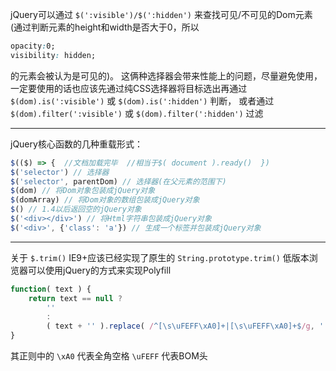 jQuery可以通过 `$(':visible')/$(':hidden')` 来查找可见/不可见的Dom元素
(通过判断元素的height和width是否大于0，所以
```css
opacity:0;
visibility: hidden;
```
的元素会被认为是可见的)。
这俩种选择器会带来性能上的问题，尽量避免使用，
一定要使用的话也应该先通过纯CSS选择器将目标选出再通过 `$(dom).is(':visible')` 或 `$(dom).is(':hidden')` 判断，
或者通过 `$(dom).filter(':visible')` 或 `$(dom).filter(':hidden')` 过滤

---

jQuery核心函数的几种重载形式：
```js
$(($) => {  //文档加载完毕  //相当于$( document ).ready()  })
$('selector') // 选择器
$('selector', parentDom) // 选择器(在父元素的范围下)
$(dom) // 将Dom对象包装成jQuery对象
$(domArray) // 将Dom对象的数组包装成jQuery对象
$() // 1.4以后返回空的jQuery对象
$('<div></div>') // 将Html字符串包装成jQuery对象
$('<div>', {'class': 'a'}) // 生成一个标签并包装成jQuery对象
```

---

关于 `$.trim()` IE9+应该已经实现了原生的 `String.prototype.trim()` 
低版本浏览器可以使用jQuery的方式来实现Polyfill
```js
function( text ) {
	return text == null ?
		''
		:
		( text + '' ).replace( /^[\s\uFEFF\xA0]+|[\s\uFEFF\xA0]+$/g, '' )
}
```
其正则中的 `\xA0` 代表全角空格 `\uFEFF` 代表BOM头